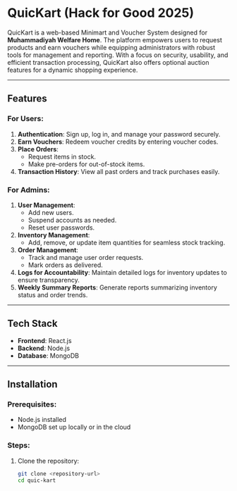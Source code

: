 # QuicKart (Hack for Good 2025) 

QuicKart is a web-based Minimart and Voucher System designed for **Muhammadiyah Welfare Home**. The platform empowers users to request products and earn vouchers while equipping administrators with robust tools for management and reporting. With a focus on security, usability, and efficient transaction processing, QuicKart also offers optional auction features for a dynamic shopping experience.  

---

## Features  

### For Users:  
1. **Authentication**: Sign up, log in, and manage your password securely.  
2. **Earn Vouchers**: Redeem voucher credits by entering voucher codes.  
3. **Place Orders**:  
   - Request items in stock.  
   - Make pre-orders for out-of-stock items.  
4. **Transaction History**: View all past orders and track purchases easily.  

### For Admins:  
1. **User Management**:  
   - Add new users.  
   - Suspend accounts as needed.  
   - Reset user passwords.  
2. **Inventory Management**:  
   - Add, remove, or update item quantities for seamless stock tracking.  
3. **Order Management**:  
   - Track and manage user order requests.  
   - Mark orders as delivered.  
4. **Logs for Accountability**: Maintain detailed logs for inventory updates to ensure transparency.  
5. **Weekly Summary Reports**: Generate reports summarizing inventory status and order trends.  

---

## Tech Stack  

- **Frontend**: React.js  
- **Backend**: Node.js  
- **Database**: MongoDB  

---

## Installation  

### Prerequisites:  
- Node.js installed  
- MongoDB set up locally or in the cloud  

### Steps:  
1. Clone the repository:  
   ```bash  
   git clone <repository-url>  
   cd quic-kart  

